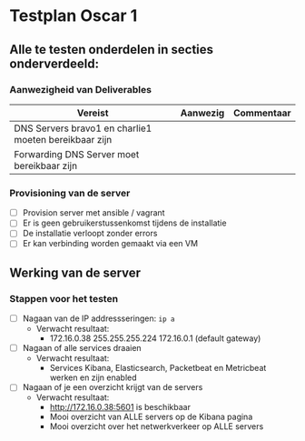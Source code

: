 # Testplan Oscar 1


## Alle te testen onderdelen in secties onderverdeeld: 

### Aanwezigheid van Deliverables

| Vereist       | Aanwezig      | Commentaar |
| ------------- |:-------------:| ---------- |
| DNS Servers bravo1 en charlie1 moeten bereikbaar zijn | |   |
| Forwarding DNS Server moet bereikbaar zijn | |   |

### Provisioning van de server
- [ ] Provision server met ansible / vagrant
- [ ] Er is geen gebruikerstussenkomst tijdens de installatie
- [ ] De installatie verloopt zonder errors
- [ ] Er kan verbinding worden gemaakt via een VM

## Werking van de server
### Stappen voor het testen
- [ ] Nagaan van de IP addressseringen: `ip a`
  * Verwacht resultaat: 
    * 172.16.0.38 255.255.255.224 172.16.0.1 (default gateway)
- [ ] Nagaan of alle services draaien
  * Verwacht resultaat: 
    * Services Kibana, Elasticsearch, Packetbeat en Metricbeat werken en zijn enabled
- [ ] Nagaan of je een overzicht krijgt van de servers
  * Verwacht resultaat: 
    * http://172.16.0.38:5601 is beschikbaar
    * Mooi overzicht van ALLE servers op de Kibana pagina
    * Mooi overzicht over het netwerkverkeer op ALLE servers
